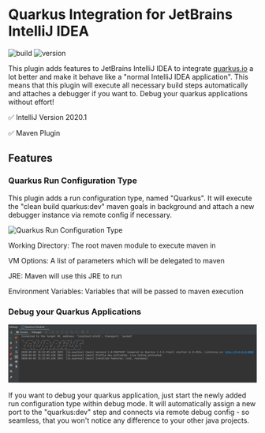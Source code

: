 # Quarkus Integration for JetBrains IntelliJ IDEA

![build](https://github.com/conceptivesolutions/quarkus-intellij-plugin/workflows/build/badge.svg)
![version](https://img.shields.io/github/v/release/wglanzer/quarkus-intellij-plugin)

This plugin adds features to JetBrains IntelliJ IDEA to integrate [quarkus.io](http://quarkus.io) a lot better and make it behave like
a "normal IntelliJ IDEA application". This means that this plugin will execute all necessary build steps automatically and attaches a debugger if you want to.
Debug your quarkus applications without effort!  

:white_check_mark: IntelliJ Version 2020.1

:white_check_mark: Maven Plugin


## Features
### Quarkus Run Configuration Type
This plugin adds a run configuration type, named "Quarkus". 
It will execute the "clean build quarkus:dev" maven goals in background and attach a new debugger instance via remote config if necessary.

![Quarkus Run Configuration Type](.github/docs/runconfig.png)

Working Directory: The root maven module to execute maven in

VM Options: A list of parameters which will be delegated to maven

JRE: Maven will use this JRE to run

Environment Variables: Variables that will be passed to maven execution

### Debug your Quarkus Applications
![Debug Window](.github/docs/debug.png)

If you want to debug your quarkus application, just start the newly added run configuration type within debug mode.
It will automatically assign a new port to the "quarkus:dev" step and connects via remote debug config - 
so seamless, that you won't notice any difference to your other java projects.